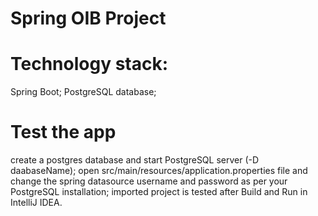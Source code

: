 # Spring OIB Project
# Technology stack:
Spring Boot;
PostgreSQL database;
# Test the app
create a postgres database and start PostgreSQL server (-D daabaseName);
open src/main/resources/application.properties file and change the spring datasource username and password as per your PostgreSQL installation;
imported project is tested after Build and Run in IntelliJ IDEA.